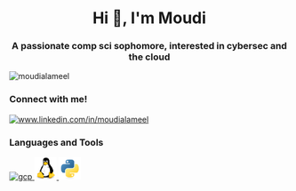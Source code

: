 <h1 align="center">Hi 👋, I'm Moudi</h1>
<h3 align="center">A passionate comp sci sophomore, interested in cybersec and the cloud</h3>

<p align="left"> <img src="https://komarev.com/ghpvc/?username=moudialameel&label=Profile%20views&color=0e75b6&style=flat" alt="moudialameel" /> </p>

<h3 align="left">Connect with me!</h3>
<p align="left">
<a href="moudialameel" target="blank"><img align="center" src="https://raw.githubusercontent.com/rahuldkjain/github-profile-readme-generator/master/src/images/icons/Social/linked-in-alt.svg" alt="www.linkedin.com/in/moudialameel" height="30" width="40" /></a>
</p>

<h3 align="left">Languages and Tools</h3>
<p align="left"> <a href="https://cloud.google.com" target="_blank" rel="noreferrer"> <img src="https://www.vectorlogo.zone/logos/google_cloud/google_cloud-icon.svg" alt="gcp" width="40" height="40"/> </a> <a href="https://www.linux.org/" target="_blank" rel="noreferrer"> <img src="https://raw.githubusercontent.com/devicons/devicon/master/icons/linux/linux-original.svg" alt="linux" width="40" height="40"/> </a> <a href="https://www.python.org" target="_blank" rel="noreferrer"> <img src="https://raw.githubusercontent.com/devicons/devicon/master/icons/python/python-original.svg" alt="python" width="40" height="40"/> </a> </p>



              
